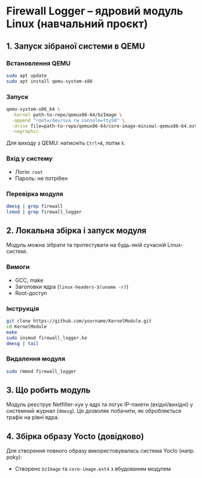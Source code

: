 # Firewall Logger – ядровий модуль Linux (навчальний проєкт)

## 1. Запуск зібраної системи в QEMU

### Встановлення QEMU

```bash
sudo apt update
sudo apt install qemu-system-x86
```

### Запуск

```bash
qemu-system-x86_64 \
  -kernel path-to-repo/qemux86-64/bzImage \
  -append "root=/dev/sva rw console=ttyS0" \
  -drive file=path-to-repo/qemux86-64/core-image-minimal-qemux86-64.ext4,format=raw \
  -nographic
```

Для виходу з QEMU: натисніть `Ctrl+A`, потім `X`.

### Вхід у систему

- Логін: `root`
- Пароль: не потрібен

### Перевірка модуля

```bash
dmesg | grep firewall
lsmod | grep firewall_logger
```

## 2. Локальна збірка і запуск модуля

Модуль можна зібрати та протестувати на будь-якій сучасній Linux-системі.

### Вимоги

- GCC, make
- Заголовки ядра (`linux-headers-$(uname -r)`)
- Root-доступ

### Інструкція

```bash
git clone https://github.com/yourname/KernelModule.git
cd KernelModule
make
sudo insmod firewall_logger.ko
dmesg | tail
```

### Видалення модуля

```bash
sudo rmmod firewall_logger
```

## 3. Що робить модуль

Модуль реєструє Netfilter-хук у ядрі та логує IP-пакети (вхідні/вихідні) у системний журнал (`dmesg`). Це дозволяє побачити, як обробляється трафік на рівні ядра.

## 4. Збірка образу Yocto (довідково)

Для створення повного образу використовувалась система Yocto (напр. poky):
- Створено `bzImage` та `core-image.ext4` з вбудованим модулем
